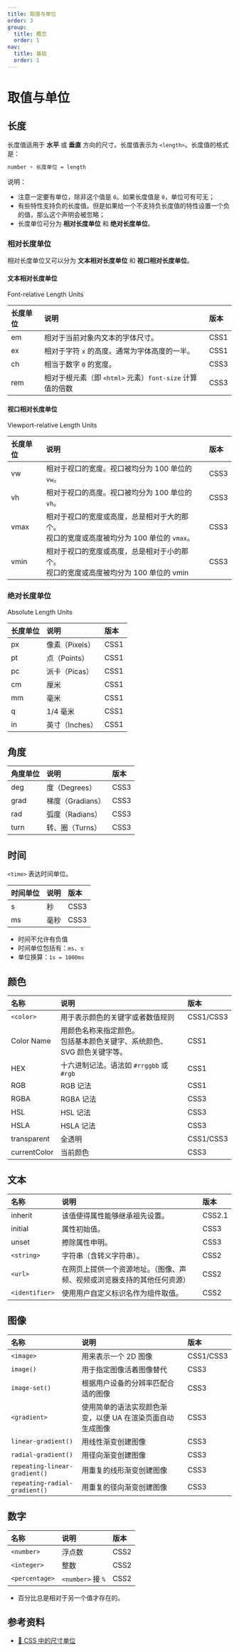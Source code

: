 ```yaml
---
title: 取值与单位
order: 3
group:
  title: 概念
  order: 1
nav:
  title: 基础
  order: 1
---
```


# 取值与单位

## 长度

长度值适用于 **水平** 或 **垂直** 方向的尺寸。长度值表示为 `<length>`。长度值的格式是：

```css
number + 长度单位 = length
```

说明：

- 注意一定要有单位，除非这个值是 `0`。如果长度值是 `0`，单位可有可无；
- 有些特性支持负的长度值。但是如果给一个不支持负长度值的特性设置一个负的值，那么这个声明会被忽略；
- 长度单位可分为 **相对长度单位** 和 **绝对长度单位**。

### 相对长度单位

相对长度单位又可以分为 **文本相对长度单位** 和 **视口相对长度单位**。

#### 文本相对长度单位

Font-relative Length Units

| 长度单位 | 说明                                                     | 版本 |
| :------- | :------------------------------------------------------- | :--- |
| em       | 相对于当前对象内文本的字体尺寸。                         | CSS1 |
| ex       | 相对于字符 `x` 的高度。通常为字体高度的一半。            | CSS1 |
| ch       | 相当于数字 `0` 的宽度。                                  | CSS3 |
| rem      | 相对于根元素（即 `<html>` 元素）`font-size` 计算值的倍数 | CSS3 |

#### 视口相对长度单位

Viewport-relative Length Units

| 长度单位 | 说明                                                                                          | 版本 |
| :------- | :-------------------------------------------------------------------------------------------- | :--- |
| vw       | 相对于视口的宽度。视口被均分为 100 单位的 `vw`。                                              | CSS3 |
| vh       | 相对于视口的高度。视口被均分为 100 单位的 `vh`。                                              | CSS3 |
| vmax     | 相对于视口的宽度或高度，总是相对于大的那个。<br/>视口的宽度或高度被均分为 100 单位的 `vmax`。 | CSS3 |
| vmin     | 相对于视口的宽度或高度，总是相对于小的那个。<br/>视口的宽度或高度被均分为 100 单位的 vmin     | CSS3 |

### 绝对长度单位

Absolute Length Units

| 长度单位 | 说明           | 版本 |
| :------- | :------------- | :--- |
| px       | 像素（Pixels） | CSS1 |
| pt       | 点（Points）   | CSS1 |
| pc       | 派卡（Picas）  | CSS1 |
| cm       | 厘米           | CSS1 |
| mm       | 毫米           | CSS1 |
| q        | 1/4 毫米       | CSS1 |
| in       | 英寸（Inches） | CSS1 |

## 角度

| 角度单位 | 说明             | 版本 |
| :------- | :--------------- | :--- |
| deg      | 度（Degrees）    | CSS3 |
| grad     | 梯度（Gradians） | CSS3 |
| rad      | 弧度（Radians）  | CSS3 |
| turn     | 转、圈（Turns）  | CSS3 |

## 时间

`<time>` 表达时间单位。

| 时间单位 | 说明 | 版本 |
| :------- | :--- | :--- |
| s        | 秒   | CSS3 |
| ms       | 毫秒 | CSS3 |

- 时间不允许有负值
- 时间单位包括有：`ms`、`s`
- 单位换算：`1s = 1000ms`

## 颜色

| 名称         | 说明                                                                        | 版本      |
| :----------- | :-------------------------------------------------------------------------- | :-------- |
| `<color>`    | 用于表示颜色的关键字或者数值规则                                            | CSS1/CSS3 |
| Color Name   | 用颜色名称来指定颜色。<br/>包括基本颜色关键字、系统颜色、SVG 颜色关键字等。 | CSS1      |
| HEX          | 十六进制记法。语法如 `#rrggbb` 或 `#rgb`                                    | CSS1      |
| RGB          | RGB 记法                                                                    | CSS1      |
| RGBA         | RGBA 记法                                                                   | CSS3      |
| HSL          | HSL 记法                                                                    | CSS3      |
| HSLA         | HSLA 记法                                                                   | CSS3      |
| transparent  | 全透明                                                                      | CSS1/CSS3 |
| currentColor | 当前颜色                                                                    | CSS3      |

## 文本

| 名称           | 说明                                                                     | 版本   |
| :------------- | :----------------------------------------------------------------------- | :----- |
| inherit        | 该值使得属性能够继承祖先设置。                                           | CSS2.1 |
| initial        | 属性初始值。                                                             | CSS3   |
| unset          | 擦除属性申明。                                                           | CSS3   |
| `<string>`     | 字符串（含转义字符串）。                                                 | CSS2   |
| `<url>`        | 在网页上提供一个资源地址。（图像、声频、视频或浏览器支持的其他任何资源） | CSS2   |
| `<identifier>` | 使用用户自定义标识名作为组件取值。                                       | CSS2   |

## 图像

| 名称                          | 说明                                                       | 版本      |
| :---------------------------- | :--------------------------------------------------------- | :-------- |
| `<image>`                     | 用来表示一个 2D 图像                                       | CSS1/CSS3 |
| `image()`                     | 用于指定图像活着图像替代                                   | CSS3      |
| `image-set()`                 | 根据用户设备的分辨率匹配合适的图像                         | CSS3      |
| `<gradient>`                  | 使用简单的语法实现颜色渐变，以便 UA 在渲染页面自动生成图像 | CSS3      |
| `linear-gradient()`           | 用线性渐变创建图像                                         | CSS3      |
| `radial-gradient()`           | 用径向渐变创建图像                                         | CSS3      |
| `repeating-linear-gradient()` | 用重复的线形渐变创建图像                                   | CSS3      |
| `repeating-radial-gradient()` | 用重复的径向渐变创建图像                                   | CSS3      |

## 数字

| 名称           | 说明              | 版本 |
| :------------- | :---------------- | :--- |
| `<number>`     | 浮点数            | CSS2 |
| `<integer>`    | 整数              | CSS2 |
| `<percentage>` | `<number>` 接 `%` | CSS2 |

- 百分比总是相对于另一个值才存在的。

## 参考资料

- [📝 CSS 中的尺寸单位](https://juejin.im/post/594589fc8d6d81cc72e1ca66)
